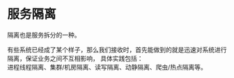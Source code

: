 # 服务隔离

隔离也是服务拆分的一种。  

有些系统已经成了某个样子，那么我们接收时，首先能做到的就是迅速对系统进行隔离，保证业务之间不互相影响，
具体实践包括：  
进程线程隔离、集群/机房隔离、读写隔离、动静隔离、爬虫/热点隔离等。  

